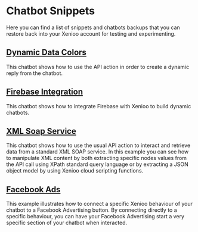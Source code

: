 # Chatbot Snippets

Here you can find a list of snippets and chatbots backups that you can restore back into your Xenioo account for testing and experimenting.

## [Dynamic Data Colors](https://github.com/xenioo/Snippets/tree/master/Chatbots/Dynamic%20Data)

This chatbot shows how to use the API action in order to create a dynamic reply from the chatbot.

## [Firebase Integration](https://github.com/xenioo/Snippets/tree/master/Chatbots/Firebase%20Integration)

This chatbot shows how to integrate Firebase with Xenioo to build dynamic chatbots.


## [XML Soap Service](https://github.com/xenioo/Snippets/tree/master/Chatbots/XML%20SOAP)

This chatbot shows how to use the usual API action to interact and retrieve data from a standard XML SOAP service. In this example you can see how to manipulate XML content by both extracting specific nodes values from the API call using XPath standard query language or by extracting a JSON object model by using Xenioo cloud scripting functions.

## [Facebook Ads](https://github.com/xenioo/Snippets/tree/master/Chatbots/Facebook%20Ads)

This example illustrates how to connect a specific Xenioo behaviour of your chatbot to a Facebook Advertising button. By connecting directly to a specific behaviour, you can have your Facebook Advertising start a very specific section of your chatbot when interacted.